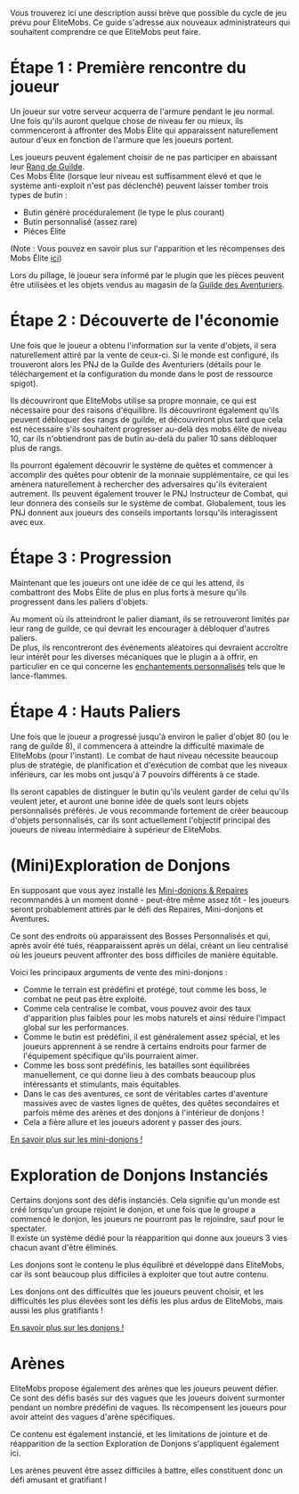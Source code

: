 Vous trouverez ici une description aussi brève que possible du cycle de jeu prévu pour EliteMobs. Ce guide s'adresse aux nouveaux administrateurs qui souhaitent comprendre ce que EliteMobs peut faire.

# Étape 1 : Première rencontre du joueur
Un joueur sur votre serveur acquerra de l'armure pendant le jeu normal. Une fois qu'ils auront quelque chose de niveau fer ou mieux, ils commenceront à affronter des Mobs Élite qui apparaissent naturellement autour d'eux en fonction de l'armure que les joueurs portent.

Les joueurs peuvent également choisir de ne pas participer en abaissant leur [Rang de Guilde](fr/elitemobs/adventurers_guild_world.md).
<br>Ces Mobs Élite (lorsque leur niveau est suffisamment élevé et que le système anti-exploit n'est pas déclenché) peuvent laisser tomber trois types de butin :

* Butin généré procéduralement (le type le plus courant)
* Butin personnalisé (assez rare)
* Pièces Élite

(Note : Vous pouvez en savoir plus sur l'apparition et les récompenses des Mobs Élite [ici](fr/elitemobs/spawning_tiers_loot.md))

Lors du pillage, le joueur sera informé par le plugin que les pièces peuvent être utilisées et les objets vendus au magasin de la [Guilde des Aventuriers](fr/elitemobs/adventurers_guild_world.md).

# Étape 2 : Découverte de l'économie
Une fois que le joueur a obtenu l'information sur la vente d'objets, il sera naturellement attiré par la vente de ceux-ci. Si le monde est configuré, ils trouveront alors les PNJ de la Guilde des Aventuriers (détails pour le téléchargement et la configuration du monde dans le post de ressource spigot).

Ils découvriront que EliteMobs utilise sa propre monnaie, ce qui est nécessaire pour des raisons d'équilibre. Ils découvriront également qu'ils peuvent débloquer des rangs de guilde, et découvriront plus tard que cela est nécessaire s'ils souhaitent progresser au-delà des mobs élite de niveau 10, car ils n'obtiendront pas de butin au-delà du palier 10 sans débloquer plus de rangs.

Ils pourront également découvrir le système de quêtes et commencer à accomplir des quêtes pour obtenir de la monnaie supplémentaire, ce qui les amènera naturellement à rechercher des adversaires qu'ils éviteraient autrement. Ils peuvent également trouver le PNJ Instructeur de Combat, qui leur donnera des conseils sur le système de combat. Globalement, tous les PNJ donnent aux joueurs des conseils importants lorsqu'ils interagissent avec eux.

# Étape 3 : Progression
Maintenant que les joueurs ont une idée de ce qui les attend, ils combattront des Mobs Élite de plus en plus forts à mesure qu'ils progressent dans les paliers d'objets.

Au moment où ils atteindront le palier diamant, ils se retrouveront limités par leur rang de guilde, ce qui devrait les encourager à débloquer d'autres paliers.
<br>De plus, ils rencontreront des événements aléatoires qui devraient accroître leur intérêt pour les diverses mécaniques que le plugin a à offrir, en particulier en ce qui concerne les [enchantements personnalisés](fr/elitemobs/custom_enchantments_list.md) tels que le lance-flammes.

# Étape 4 : Hauts Paliers
Une fois que le joueur a progressé jusqu'à environ le palier d'objet 80 (ou le rang de guilde 8), il commencera à atteindre la difficulté maximale de EliteMobs (pour l'instant). Le combat de haut niveau nécessite beaucoup plus de stratégie, de planification et d'exécution de combat que les niveaux inférieurs, car les mobs ont jusqu'à 7 pouvoirs différents à ce stade.

Ils seront capables de distinguer le butin qu'ils veulent garder de celui qu'ils veulent jeter, et auront une bonne idée de quels sont leurs objets personnalisés préférés. Je vous recommande fortement de créer beaucoup d'objets personnalisés, car ils sont actuellement l'objectif principal des joueurs de niveau intermédiaire à supérieur de EliteMobs.

# (Mini)Exploration de Donjons
En supposant que vous ayez installé les [Mini-donjons & Repaires](fr/elitemobs/dungeons.md) recommandés à un moment donné - peut-être même assez tôt - les joueurs seront probablement attirés par le défi des Repaires, Mini-donjons et Aventures.

Ce sont des endroits où apparaissent des Bosses Personnalisés et qui, après avoir été tués, réapparaissent après un délai, créant un lieu centralisé où les joueurs peuvent affronter des boss difficiles de manière équitable.

Voici les principaux arguments de vente des mini-donjons :

* Comme le terrain est prédéfini et protégé, tout comme les boss, le combat ne peut pas être exploité.
* Comme cela centralise le combat, vous pouvez avoir des taux d'apparition plus faibles pour les mobs naturels et ainsi réduire l'impact global sur les performances.
* Comme le butin est prédéfini, il est généralement assez spécial, et les joueurs apprennent à se rendre à certains endroits pour farmer de l'équipement spécifique qu'ils pourraient aimer.
* Comme les boss sont prédéfinis, les batailles sont équilibrées manuellement, ce qui donne lieu à des combats beaucoup plus intéressants et stimulants, mais équitables.
* Dans le cas des aventures, ce sont de véritables cartes d'aventure massives avec de vastes lignes de quêtes, des quêtes secondaires et parfois même des arènes et des donjons à l'intérieur de donjons !
* Cela a fière allure et les joueurs adorent y passer des jours.

[En savoir plus sur les mini-donjons !](fr/elitemobs/dungeons.md)

# Exploration de Donjons Instanciés
Certains donjons sont des défis instanciés. Cela signifie qu'un monde est créé lorsqu'un groupe rejoint le donjon, et une fois que le groupe a commencé le donjon, les joueurs ne pourront pas le rejoindre, sauf pour le spectater.
<br>Il existe un système dédié pour la réapparition qui donne aux joueurs 3 vies chacun avant d'être éliminés.

Les donjons sont le contenu le plus équilibré et développé dans EliteMobs, car ils sont beaucoup plus difficiles à exploiter que tout autre contenu.

Les donjons ont des difficultés que les joueurs peuvent choisir, et les difficultés les plus élevées sont les défis les plus ardus de EliteMobs, mais aussi les plus gratifiants !

[En savoir plus sur les donjons !](fr/elitemobs/dungeons.md)

# Arènes
EliteMobs propose également des arènes que les joueurs peuvent défier. Ce sont des défis basés sur des vagues que les joueurs doivent surmonter pendant un nombre prédéfini de vagues. Ils récompensent les joueurs pour avoir atteint des vagues d'arène spécifiques.

Ce contenu est également instancié, et les limitations de jointure et de réapparition de la section Exploration de Donjons s'appliquent également ici.

Les arènes peuvent être assez difficiles à battre, elles constituent donc un défi amusant et gratifiant !